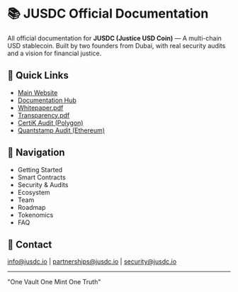 # 📚 JUSDC Official Documentation

All official documentation for **JUSDC (Justice USD Coin)** — A multi-chain USD stablecoin.
Built by two founders from Dubai, with real security audits and a vision for financial justice.

## 🌟 Quick Links
- [Main Website](https://jusdc.io)
- [Documentation Hub](https://jusdc-official.github.io/jusdc-docs/)
- [Whitepaper.pdf](whitepaper.pdf)
- [Transparency.pdf](transparency.pdf)
- [CertiK Audit (Polygon)](audits/JUSDC-Audit-Certificate-JUSDC-POL-202510-FFF13F-1.pdf)
- [Quantstamp Audit (Ethereum)](audits/JUSDC-Audit-Certificate-JUSDC-ETH-202510-3A4184-3.pdf)

## 🚀 Navigation
- Getting Started
- Smart Contracts
- Security & Audits
- Ecosystem
- Team
- Roadmap
- Tokenomics
- FAQ

## 💬 Contact
info@jusdc.io | partnerships@jusdc.io | security@jusdc.io

---

"One Vault One Mint One Truth"
